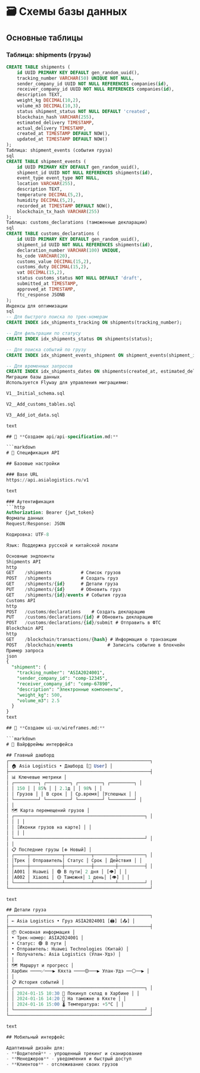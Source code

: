 # 🗃️ Схемы базы данных

## Основные таблицы

### Таблица: shipments (грузы)
```sql
CREATE TABLE shipments (
    id UUID PRIMARY KEY DEFAULT gen_random_uuid(),
    tracking_number VARCHAR(50) UNIQUE NOT NULL,
    sender_company_id UUID NOT NULL REFERENCES companies(id),
    receiver_company_id UUID NOT NULL REFERENCES companies(id),
    description TEXT,
    weight_kg DECIMAL(10,2),
    volume_m3 DECIMAL(10,3),
    status shipment_status NOT NULL DEFAULT 'created',
    blockchain_hash VARCHAR(255),
    estimated_delivery TIMESTAMP,
    actual_delivery TIMESTAMP,
    created_at TIMESTAMP DEFAULT NOW(),
    updated_at TIMESTAMP DEFAULT NOW()
);
Таблица: shipment_events (события груза)
sql
CREATE TABLE shipment_events (
    id UUID PRIMARY KEY DEFAULT gen_random_uuid(),
    shipment_id UUID NOT NULL REFERENCES shipments(id),
    event_type event_type NOT NULL,
    location VARCHAR(255),
    description TEXT,
    temperature DECIMAL(5,2),
    humidity DECIMAL(5,2),
    recorded_at TIMESTAMP DEFAULT NOW(),
    blockchain_tx_hash VARCHAR(255)
);
Таблица: customs_declarations (таможенные декларации)
sql
CREATE TABLE customs_declarations (
    id UUID PRIMARY KEY DEFAULT gen_random_uuid(),
    shipment_id UUID NOT NULL REFERENCES shipments(id),
    declaration_number VARCHAR(100) UNIQUE,
    hs_code VARCHAR(20),
    customs_value DECIMAL(15,2),
    customs_duty DECIMAL(15,2),
    vat DECIMAL(15,2),
    status customs_status NOT NULL DEFAULT 'draft',
    submitted_at TIMESTAMP,
    approved_at TIMESTAMP,
    ftc_response JSONB
);
Индексы для оптимизации
sql
-- Для быстрого поиска по трек-номерам
CREATE INDEX idx_shipments_tracking ON shipments(tracking_number);

-- Для фильтрации по статусу
CREATE INDEX idx_shipments_status ON shipments(status);

-- Для поиска событий по грузу
CREATE INDEX idx_shipment_events_shipment ON shipment_events(shipment_id);

-- Для временных запросов
CREATE INDEX idx_shipments_dates ON shipments(created_at, estimated_delivery);
Миграции базы данных
Используется Flyway для управления миграциями:

V1__Initial_schema.sql

V2__Add_customs_tables.sql

V3__Add_iot_data.sql

text

## 🔌 **Создаем api/api-specification.md:**

```markdown
# 🔌 Спецификация API

## Базовые настройки

### Base URL
https://api.asialogistics.ru/v1

text

### Аутентификация
```http
Authorization: Bearer {jwt_token}
Форматы данных
Request/Response: JSON

Кодировка: UTF-8

Язык: Поддержка русской и китайской локали

Основные эндпоинты
Shipments API
http
GET    /shipments           # Список грузов
POST   /shipments           # Создать груз
GET    /shipments/{id}      # Детали груза
PUT    /shipments/{id}      # Обновить груз
GET    /shipments/{id}/events # События груза
Customs API
http
POST   /customs/declarations    # Создать декларацию
PUT    /customs/declarations/{id} # Обновить декларацию
POST   /customs/declarations/{id}/submit # Отправить в ФТС
Blockchain API
http
GET    /blockchain/transactions/{hash} # Информация о транзакции
POST   /blockchain/events             # Записать событие в блокчейн
Пример запроса
json
{
  "shipment": {
    "tracking_number": "ASIA2024001",
    "sender_company_id": "comp-12345",
    "receiver_company_id": "comp-67890",
    "description": "Электронные компоненты",
    "weight_kg": 500,
    "volume_m3": 2.5
  }
}
text

## 🎨 **Создаем ui-ux/wireframes.md:**

```markdown
# 🎨 Вайрфреймы интерфейса

## Главный дашборд
┌─────────────────────────────────────────────────────┐
│ 🏠 Asia Logistics • Дашборд [👤 User] │
├─────────────────────────────────────────────────────┤
│ 📊 Ключевые метрики │
│ ┌─────────┐ ┌─────────┐ ┌─────────┐ ┌─────────┐ │
│ │ 150 │ │ 85% │ │ 2.1д │ │ 98% │ │
│ │ Грузов │ │ В срок │ │ Ср.время│ │Успешных │ │
│ └─────────┘ └─────────┘ └─────────┘ └─────────┘ │
│ │
│ 🗺️ Карта перемещений грузов │
│ ┌─────────────────────────────────────────────────┐ │
│ │ │ │
│ │ [Иконки грузов на карте] │ │
│ │ │ │
│ └─────────────────────────────────────────────────┘ │
│ │
│ 📋 Последние грузы [➕ Новый] │
│ ┌─────┬────────────┬──────────┬────────┬──────────┐ │
│ │Трек │ Отправитель│ Статус │ Срок │ Действия │ │
│ ├─────┼────────────┼──────────┼────────┼──────────┤ │
│ │A001 │ Huawei │ 🟢 В пути│ 2 дня │ [👁️] │ │
│ │A002 │ Xiaomi │ 🟡 Таможня│ 1 день│ [👁️] │ │
│ └─────┴────────────┴──────────┴────────┴──────────┘ │
└─────────────────────────────────────────────────────┘

text

## Детали груза
┌─────────────────────────────────────────────────────┐
│ ← Asia Logistics • Груз ASIA2024001 [🖨️] [📤] │
├─────────────────────────────────────────────────────┤
│ 📦 Основная информация │
│ • Трек-номер: ASIA2024001 │
│ • Статус: 🟢 В пути │
│ • Отправитель: Huawei Technologies (Китай) │
│ • Получатель: Asia Logistics (Улан-Удэ) │
│ │
│ 🗺️ Маршрут и прогресс │
│ Харбин ────✅───▶ Кяхта ────🟡───▶ Улан-Удэ ──⚪──▶ │
│ │
│ 📋 История событий │
│ ┌─────────────────────────────────────────────────┐ │
│ │ 2024-01-15 10:30 📍 Покинул склад в Харбине │ │
│ │ 2024-01-16 14:20 🛃 На таможне в Кяхте │ │
│ │ 2024-01-16 15:00 🌡️ Температура: +5°C │ │
│ └─────────────────────────────────────────────────┘ │
└─────────────────────────────────────────────────────┘

text

## Мобильный интерфейс

Адаптивный дизайн для:
- **Водителей** - упрощенный трекинг и сканирование
- **Менеджеров** - уведомления и быстрый доступ
- **Клиентов** - отслеживание своих грузов
